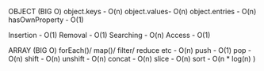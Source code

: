 OBJECT (BIG O)
object.keys - O(n)
object.values- O(n)
object.entries - O(n)
hasOwnProperty - O(1)

Insertion - O(1)
Removal - O(1)
Searching - O(n)
Access - O(1)

ARRAY (BIG O)
forEach()/ map()/ filter/ reduce etc - O(n)
push - O(1)
pop - O(n)
shift - O(n)
unshift - O(n)
concat - O(n)
slice - O(n)
sort - O(n * log(n) )
